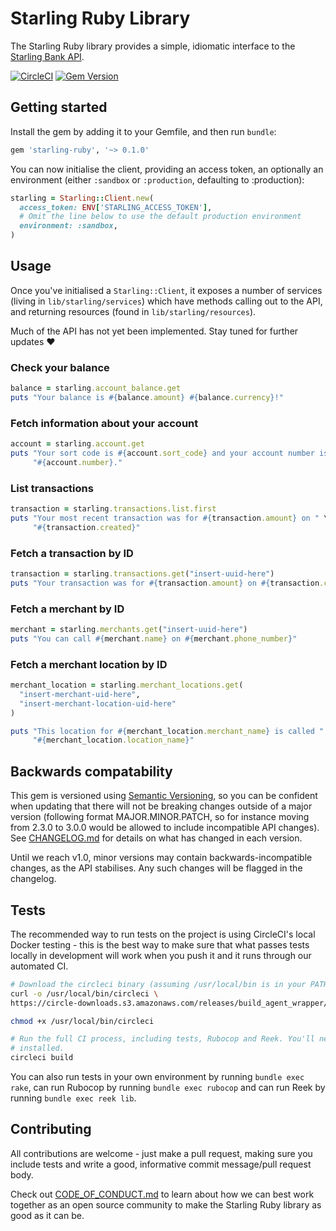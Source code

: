 # Starling Ruby Library

The Starling Ruby library provides a simple, idiomatic interface to the [Starling Bank API](https://developer.starlingbank.com).

[![CircleCI](https://circleci.com/gh/timrogers/starling-ruby/tree/master.svg?style=svg)](https://circleci.com/gh/timrogers/starling-ruby/tree/master)
[![Gem Version](https://badge.fury.io/rb/starling-ruby.svg)](https://badge.fury.io/rb/starling-ruby)

## Getting started

Install the gem by adding it to your Gemfile, and then run `bundle`:

```ruby
gem 'starling-ruby', '~> 0.1.0'
```

You can now initialise the client, providing an access token, an optionally an
environment (either `:sandbox` or `:production`, defaulting to :production):

```ruby
starling = Starling::Client.new(
  access_token: ENV['STARLING_ACCESS_TOKEN'],
  # Omit the line below to use the default production environment
  environment: :sandbox,
)
```

## Usage

Once you've initialised a `Starling::Client`, it exposes a number of services (living
in `lib/starling/services`) which have methods calling out to the API, and returning
resources (found in `lib/starling/resources`).

Much of the API has not yet been implemented. Stay tuned for further updates ❤️

### Check your balance

```ruby
balance = starling.account_balance.get
puts "Your balance is #{balance.amount} #{balance.currency}!"
```

### Fetch information about your account

```ruby
account = starling.account.get
puts "Your sort code is #{account.sort_code} and your account number is " \
     "#{account.number}."
```

### List transactions

```ruby
transaction = starling.transactions.list.first
puts "Your most recent transaction was for #{transaction.amount} on " \
     "#{transaction.created}"
```

### Fetch a transaction by ID

```ruby
transaction = starling.transactions.get("insert-uuid-here")
puts "Your transaction was for #{transaction.amount} on #{transaction.created}"
```

### Fetch a merchant by ID

```ruby
merchant = starling.merchants.get("insert-uuid-here")
puts "You can call #{merchant.name} on #{merchant.phone_number}"
```

### Fetch a merchant location by ID

```ruby
merchant_location = starling.merchant_locations.get(
  "insert-merchant-uid-here",
  "insert-merchant-location-uid-here"
)

puts "This location for #{merchant_location.merchant_name} is called " \
     "#{merchant_location.location_name}"
```

## Backwards compatability

This gem is versioned using [Semantic Versioning](http://semver.org/), so you can be
confident when updating that there will not be breaking changes outside of a major
version (following format MAJOR.MINOR.PATCH, so for instance moving from 2.3.0 to 3.0.0
would be allowed to include incompatible API changes). See
[CHANGELOG.md](https://github.com/timrogers/starling-ruby/tree/master/CHANGELOG.md) for
details on what has changed in each version.

Until we reach v1.0, minor versions may contain backwards-incompatible changes, as the
API stabilises. Any such changes will be flagged in the changelog.

## Tests

The recommended way to run tests on the project is using CircleCI's local Docker
testing - this is the best way to make sure that what passes tests locally in development
will work when you push it and it runs through our automated CI.

```bash
# Download the circleci binary (assuming /usr/local/bin is in your PATH)
curl -o /usr/local/bin/circleci \
https://circle-downloads.s3.amazonaws.com/releases/build_agent_wrapper/circleci

chmod +x /usr/local/bin/circleci

# Run the full CI process, including tests, Rubocop and Reek. You'll need Docker
# installed.
circleci build
```

You can also run tests in your own environment by running `bundle exec rake`, can
run Rubocop by running `bundle exec rubocop` and can run Reek by running `bundle exec
reek lib`.

## Contributing

All contributions are welcome - just make a pull request, making sure you include tests
and write a good, informative commit message/pull request body.

Check out
[CODE_OF_CONDUCT.md](https://github.com/timrogers/starling-ruby/blob/master/CODE_OF_CONDUCT.md)
to learn about how we can best work together as an open source community to make the
Starling Ruby library as good as it can be.